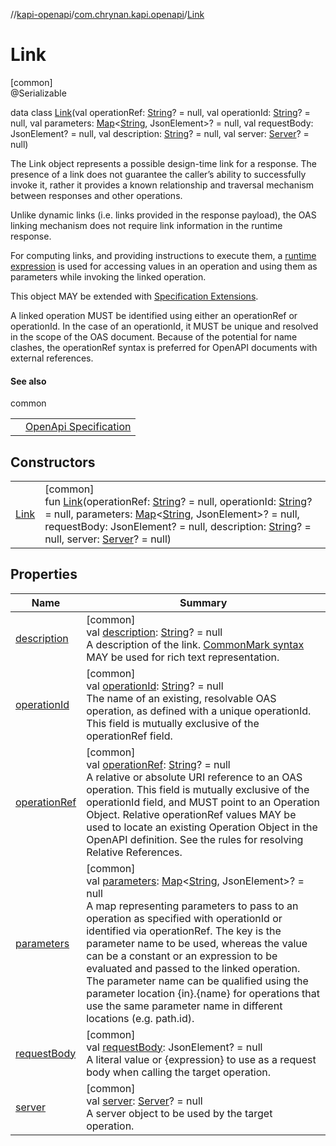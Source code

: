 //[kapi-openapi](../../../index.md)/[com.chrynan.kapi.openapi](../index.md)/[Link](index.md)

# Link

[common]\
@Serializable

data class [Link](index.md)(val operationRef: [String](https://kotlinlang.org/api/latest/jvm/stdlib/kotlin/-string/index.html)? = null, val operationId: [String](https://kotlinlang.org/api/latest/jvm/stdlib/kotlin/-string/index.html)? = null, val parameters: [Map](https://kotlinlang.org/api/latest/jvm/stdlib/kotlin.collections/-map/index.html)&lt;[String](https://kotlinlang.org/api/latest/jvm/stdlib/kotlin/-string/index.html), JsonElement&gt;? = null, val requestBody: JsonElement? = null, val description: [String](https://kotlinlang.org/api/latest/jvm/stdlib/kotlin/-string/index.html)? = null, val server: [Server](../-server/index.md)? = null)

The Link object represents a possible design-time link for a response. The presence of a link does not guarantee the caller’s ability to successfully invoke it, rather it provides a known relationship and traversal mechanism between responses and other operations.

Unlike dynamic links (i.e. links provided in the response payload), the OAS linking mechanism does not require link information in the runtime response.

For computing links, and providing instructions to execute them, a [runtime expression](https://spec.openapis.org/oas/v3.1.0#runtimeExpression) is used for accessing values in an operation and using them as parameters while invoking the linked operation.

This object MAY be extended with [Specification Extensions](https://spec.openapis.org/oas/v3.1.0#specificationExtensions).

A linked operation MUST be identified using either an operationRef or operationId. In the case of an operationId, it MUST be unique and resolved in the scope of the OAS document. Because of the potential for name clashes, the operationRef syntax is preferred for OpenAPI documents with external references.

#### See also

common

| | |
|---|---|
|  | [OpenApi Specification](https://spec.openapis.org/oas/v3.1.0#link-object) |

## Constructors

| | |
|---|---|
| [Link](-link.md) | [common]<br>fun [Link](-link.md)(operationRef: [String](https://kotlinlang.org/api/latest/jvm/stdlib/kotlin/-string/index.html)? = null, operationId: [String](https://kotlinlang.org/api/latest/jvm/stdlib/kotlin/-string/index.html)? = null, parameters: [Map](https://kotlinlang.org/api/latest/jvm/stdlib/kotlin.collections/-map/index.html)&lt;[String](https://kotlinlang.org/api/latest/jvm/stdlib/kotlin/-string/index.html), JsonElement&gt;? = null, requestBody: JsonElement? = null, description: [String](https://kotlinlang.org/api/latest/jvm/stdlib/kotlin/-string/index.html)? = null, server: [Server](../-server/index.md)? = null) |

## Properties

| Name | Summary |
|---|---|
| [description](description.md) | [common]<br>val [description](description.md): [String](https://kotlinlang.org/api/latest/jvm/stdlib/kotlin/-string/index.html)? = null<br>A description of the link. [CommonMark syntax](https://spec.commonmark.org/) MAY be used for rich text representation. |
| [operationId](operation-id.md) | [common]<br>val [operationId](operation-id.md): [String](https://kotlinlang.org/api/latest/jvm/stdlib/kotlin/-string/index.html)? = null<br>The name of an existing, resolvable OAS operation, as defined with a unique operationId. This field is mutually exclusive of the operationRef field. |
| [operationRef](operation-ref.md) | [common]<br>val [operationRef](operation-ref.md): [String](https://kotlinlang.org/api/latest/jvm/stdlib/kotlin/-string/index.html)? = null<br>A relative or absolute URI reference to an OAS operation. This field is mutually exclusive of the operationId field, and MUST point to an Operation Object. Relative operationRef values MAY be used to locate an existing Operation Object in the OpenAPI definition. See the rules for resolving Relative References. |
| [parameters](parameters.md) | [common]<br>val [parameters](parameters.md): [Map](https://kotlinlang.org/api/latest/jvm/stdlib/kotlin.collections/-map/index.html)&lt;[String](https://kotlinlang.org/api/latest/jvm/stdlib/kotlin/-string/index.html), JsonElement&gt;? = null<br>A map representing parameters to pass to an operation as specified with operationId or identified via operationRef. The key is the parameter name to be used, whereas the value can be a constant or an expression to be evaluated and passed to the linked operation. The parameter name can be qualified using the parameter location {in}.{name} for operations that use the same parameter name in different locations (e.g. path.id). |
| [requestBody](request-body.md) | [common]<br>val [requestBody](request-body.md): JsonElement? = null<br>A literal value or {expression} to use as a request body when calling the target operation. |
| [server](server.md) | [common]<br>val [server](server.md): [Server](../-server/index.md)? = null<br>A server object to be used by the target operation. |
